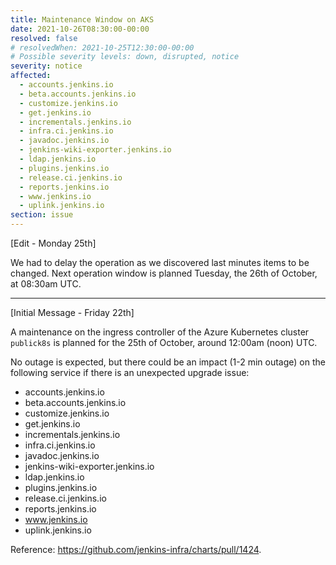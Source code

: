 ```yaml
---
title: Maintenance Window on AKS
date: 2021-10-26T08:30:00-00:00
resolved: false
# resolvedWhen: 2021-10-25T12:30:00-00:00
# Possible severity levels: down, disrupted, notice
severity: notice
affected:
  - accounts.jenkins.io
  - beta.accounts.jenkins.io
  - customize.jenkins.io
  - get.jenkins.io
  - incrementals.jenkins.io
  - infra.ci.jenkins.io
  - javadoc.jenkins.io
  - jenkins-wiki-exporter.jenkins.io
  - ldap.jenkins.io
  - plugins.jenkins.io
  - release.ci.jenkins.io
  - reports.jenkins.io
  - www.jenkins.io
  - uplink.jenkins.io
section: issue
---
```



[Edit - Monday 25th]

We had to delay the operation as we discovered last minutes items to be changed.
Next operation window is planned Tuesday, the 26th of October, at 08:30am UTC.

------------------------------------------------------------------------------------------------------------

[Initial Message - Friday 22th]

A maintenance on the ingress controller of the Azure Kubernetes cluster `publick8s` is planned for the 25th of October, around 12:00am (noon) UTC.

No outage is expected, but there could be an impact (1-2 min outage) on the following service if there is an unexpected upgrade issue:

- accounts.jenkins.io
- beta.accounts.jenkins.io
- customize.jenkins.io
- get.jenkins.io
- incrementals.jenkins.io
- infra.ci.jenkins.io
- javadoc.jenkins.io
- jenkins-wiki-exporter.jenkins.io
- ldap.jenkins.io
- plugins.jenkins.io
- release.ci.jenkins.io
- reports.jenkins.io
- www.jenkins.io
- uplink.jenkins.io

Reference: <https://github.com/jenkins-infra/charts/pull/1424>.
